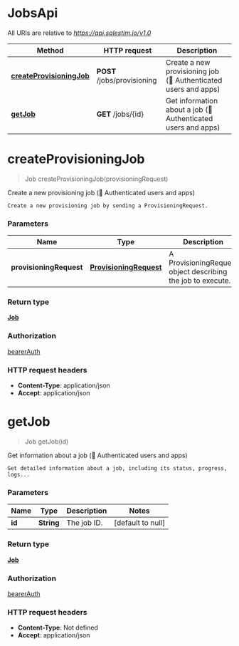 # JobsApi

All URIs are relative to *https://api.salestim.io/v1.0*

Method | HTTP request | Description
------------- | ------------- | -------------
[**createProvisioningJob**](JobsApi.md#createProvisioningJob) | **POST** /jobs/provisioning | Create a new provisioning job (🔐 Authenticated users and apps)
[**getJob**](JobsApi.md#getJob) | **GET** /jobs/{id} | Get information about a job (🔐 Authenticated users and apps)


<a name="createProvisioningJob"></a>
# **createProvisioningJob**
> Job createProvisioningJob(provisioningRequest)

Create a new provisioning job (🔐 Authenticated users and apps)

    Create a new provisioning job by sending a ProvisioningRequest.

### Parameters

Name | Type | Description  | Notes
------------- | ------------- | ------------- | -------------
 **provisioningRequest** | [**ProvisioningRequest**](..//Models/ProvisioningRequest.md)| A ProvisioningRequest object describing the job to execute. |

### Return type

[**Job**](..//Models/Job.md)

### Authorization

[bearerAuth](../README.md#bearerAuth)

### HTTP request headers

- **Content-Type**: application/json
- **Accept**: application/json

<a name="getJob"></a>
# **getJob**
> Job getJob(id)

Get information about a job (🔐 Authenticated users and apps)

    Get detailed information about a job, including its status, progress, logs...

### Parameters

Name | Type | Description  | Notes
------------- | ------------- | ------------- | -------------
 **id** | **String**| The job ID. | [default to null]

### Return type

[**Job**](..//Models/Job.md)

### Authorization

[bearerAuth](../README.md#bearerAuth)

### HTTP request headers

- **Content-Type**: Not defined
- **Accept**: application/json

